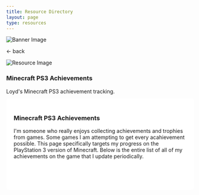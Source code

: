 ```yaml
---
title: Resource Directory
layout: page
type: resources
---
```

<style>
    hr.has-background-black {
        display: none;
    }

    h1.title {
        display: none;
    }
</style>
<link rel="stylesheet" href="https://api.scyted.tv/v1/wave-development/dashboard/scytedtv-resources-mobile.css">
<body>

<div class="banner">
    <img src="https://cdn.scyted.tv/website-assets/resource-portal/banner.jpg" alt="Banner Image" class="banner-image">
  </div>

<div class="resource-container">
  
  <div class="resource-wrapper">
  
  <div class="resource-back" onclick="backButton()"><p>← back</p></div>

  <div class="resource-info-box">
    <img src="https://cdn.scyted.tv/website-assets/resource-portal/logos/loyd-minecraft-ps3.jpg" alt="Resource Image" class="resource-image">
    <h3>Minecraft PS3 Achievements</h3>
    Loyd's Minecraft PS3 achievement tracking.<br>
  </div>
  
  </div>
  
<div class="resource-box">

  <div id="login-container" class="login-container">
  </div>

  <style>
    .user-info-box {
        flex: 1;
        padding: 20px;
        background-color: #fff;
        border-radius: 8px;
        margin-top: 10px;
        text-align: left;
    }
    </style>
  <style>
  .achievements-container body {
  font-family: Arial, sans-serif;
  background-color: #f2f2f2;
  color: #333;
  margin: 0;
  padding: 0;
  display: flex;
  justify-content: center;
  align-items: center;
  min-height: 100vh;
}
.achievements-container .container  {
  max-width: 100%;
  width: 100%;
  padding: 10px;
  background-color: #fff;
  border-radius: 0;
  box-shadow: none;
  overflow-y: auto;
}
.achievements-container h1 {
  font-size: 20px;
  text-align: center;
  margin-bottom: 15px;
  color: #333;
}
.achievements-container .achievement {
  border-bottom: 1px solid #ddd;
  padding: 15px;
  display: block;
}
.achievements-container .achievement:last-child {
  border-bottom: none;
}
.achievements-container .achievement h3 {
  margin: 0;
  font-size: 16px;
  color: #333;
  margin-left: 0;
}
.achievements-container .achievement p {
  margin: 5px 0;
  font-size: 12px;
  color: #666;
  margin-left: 0;
}
.achievements-container .achievement-details {
  margin-right: 0;
}
.achievements-container .achievement-status {
  font-size: 14px;
  font-weight: bold;
  color: #4caf50;
  margin-left: 0;
}
.achievements-container .achievement-status.incomplete {
  color: #f44336;
}
.achievements-container .achievement-date-time {
  font-size: 12px;
  color: #888;
  margin-left: 0;
}
.achievements-container .date-time-box {
  border: 1px solid #ddd;
  border-radius: 5px;
  padding: 5px 10px;
  display: block;
  margin-bottom: 5px;
}
.achievements-container .progress-bar {
  width: calc(100% - 30px);
  height: 10px;
  background-color: #f2f2f2;
  border-radius: 5px;
  margin-top: 5px;
  overflow: hidden;
  border: 1px solid #ddd;
  margin-left: 0;
  position: relative;
}
.achievements-container .progress {
  height: 100%;
  background-color: #4caf50;
  border-radius: 5px;
  transition: width 0.5s ease-in-out;
}
.achievements-container .incomplete .progress {
  background-color: #f44336;
}
.achievements-container .progress-text {
  display: none;
}

</style>
<div class="container">

<div class="user-info-box" id="userInfoBox">

<h3>Minecraft PS3 Achievements</h3>

I'm someone who really enjoys collecting achievements and trophies from games. Some games I am attempting to get every acahievement possible. This page specifically targets my progress on the PlayStation 3 version of Minecraft. Below is the entire list of all of my achievements on the game that I update periodically.

<br><br>

<link rel="stylesheet" href="https://cdnjs.cloudflare.com/ajax/libs/font-awesome/5.15.4/css/all.min.css">

<div class="achievements-container">
  <div id="achievements"></div>
</div>

</div>
</div>
</div>
</div>

<script src="https://api.scyted.tv/v1/wave-development/dashboard/page-loading-script.js"></script>
<script src="index-script.js"></script>
<script src="insert-scripts.js"></script>
<script src="https://api.scyted.tv/v1/wave-development/dashboard/mobile-redirect.js"></script>
<script async src="https://www.googletagmanager.com/gtag/js?id=G-LF3ZTHGQHE"></script>

</body>